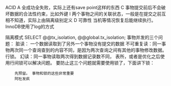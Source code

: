 ACID
    A 全成功全失败，实际上还有save point这样的东西
    C 事物提交前后不会破坏数据的合法性约束，比如外键
     I  两个事物之间的关联状态，一般是在提交之前互相不知道，实际上由隔离级别定义
    D 可靠性 当机等情况恢复后能继续执行。InnoDB使用了log的方式

隔离模式
        SELECT @@tx_isolation, @@global.tx_isolation;
   事物并发的三个问题：
        脏读： 一个数据读取到了另外一个事物没有提交的数据
        不可重复读：同一事物两次同一个查询查到的内容不同，是因为两次查询之间有其他的事物修改数据。行锁。
         幻读：同一事物读取两次得到数据记录数不同，  表所，或者是优化之后使用行间锁可以解决问题。
    要防止这三个问题就需要使用锁了，下面讲下锁：
          
        先预留。 事物和锁的这些非常重要
        阿杜发疯
